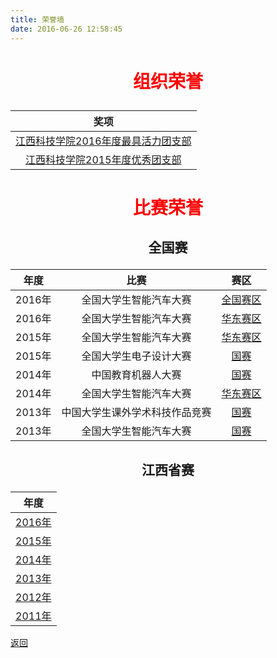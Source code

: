 ```yaml
---
title: 荣誉墙
date: 2016-06-26 12:58:45
---
```

# <p style="color:red;" align="center">组织荣誉</p>

|奖项|
|:---:|
|[江西科技学院2016年度最具活力团支部](./group/2016/)|
|[江西科技学院2015年度优秀团支部](./group/2015/)|

# <p style="color:red;" align="center">比赛荣誉</p>



## <p align="center">全国赛</p>
|年度|比赛|赛区|
|:---:|:---:|:---:|
|2016年|全国大学生智能汽车大赛|[全国赛区](./nationwide/2016/全国大学生智能汽车大赛/nationwide/)|
|2016年|全国大学生智能汽车大赛|[华东赛区](./nationwide/2016/全国大学生智能汽车大赛/east/)|
|2015年|全国大学生智能汽车大赛|[华东赛区](./nationwide/2015/全国大学生智能汽车大赛/east/)|
|2015年|全国大学生电子设计大赛|[国赛](./nationwide/2015/全国大学生电子设计大赛/nationwide/)|
|2014年|中国教育机器人大赛|[国赛](./nationwide/2014/中国教育机器人大赛/)|
|2014年|全国大学生智能汽车大赛|[华东赛区](./nationwide/2014/全国大学生智能汽车大赛/east/)|
|2013年|中国大学生课外学术科技作品竞赛|[国赛](./nationwide/2013/中国大学生课外学术科技作品竞赛/)|
|2013年|全国大学生智能汽车大赛|[国赛](./nationwide/2013/全国大学生智能汽车大赛/east/)|

## <p align="center">江西省赛</p>
|年度|
|:---:|
|[2016年](./jiangxi/2016/)|
|[2015年](./jiangxi/2015/)|
|[2014年](./jiangxi/2014/)|
|[2013年](./jiangxi/2013/)|
|[2012年](./jiangxi/2012/)|
|[2011年](./jiangxi/2011/)|

[返回](../)